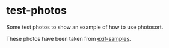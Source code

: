 # test-photos

Some test photos to show an example of how to use photosort.

These photos have been taken from
[exif-samples](https://github.com/ianare/exif-samples/tree/master).
